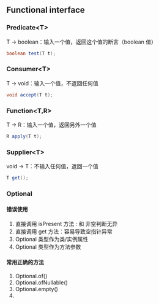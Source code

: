 ## Functional interface

### Predicate\<T>

T →  boolean：输入一个值，返回这个值的断言（boolean 值）

```java
boolean test(T t);
```

### Consumer\<T>

T  →   void：输入一个值，不返回任何值

```java
void accept(T t);
```

### Function\<T,R>

T → R：输入一个值，返回另外一个值

```java
R apply(T t);
```

### Supplier\<T>

void → T：不输入任何值，返回一个值

```java
T get();
```



### Optional

#### 错误使用

1. 直接调用 isPresent 方法 : 和 非空判断无异
2. 直接调用 get 方法：容易导致空指针异常
3. Optional 类型作为类/实例属性
4. Optional 类型作为方法参数

#### 常用正确的方法

1. Optional.of()
2. Optional.ofNullable()
3. Optional.empty()
4. 
